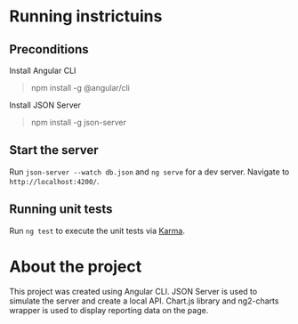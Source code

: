 # Running instrictuins

## Preconditions

Install Angular CLI
> npm install -g @angular/cli

Install JSON Server
> npm install -g json-server

## Start the server

Run `json-server --watch db.json` and `ng serve` for a dev server. Navigate to `http://localhost:4200/`.

## Running unit tests

Run `ng test` to execute the unit tests via [Karma](https://karma-runner.github.io).

# About the project

This project was created using Angular CLI.
JSON Server is used to simulate the server and create a local API.
Chart.js library and ng2-charts wrapper is used to display reporting data on the page.

